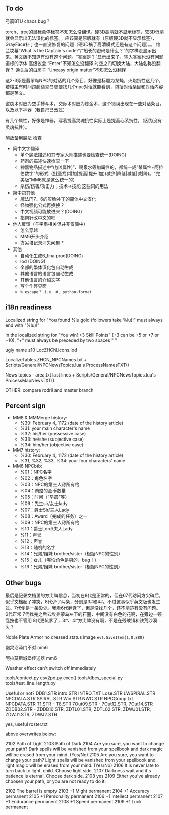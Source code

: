 ## To do

弓箭BTU
chaos bug？

torch、tree的鼠标悬停标签不知怎么没翻译。硬3D高清就不显示标签，软3D低清就会显示出无法汉化的标签。。应该算是原版就有（原版硬3D就不显示标签），GrayFace补丁也一直没修复的问题（硬3D搞了高清模式还是有这个问题）。。
维兰坟墓“What is the Captain's code?”/“船长的密码是什么？”的字样没显示出来。英文版不知道有没有这个问题。“答案是？”显示出来了，输入答案也没有问题
道标的字体
高级议会 “Enter”不知怎么没翻译
时空之门切换大陆，大陆名称没翻译？
通关后的白房子 “Uneasy origin matter”不知怎么没翻译

这2-3条是翡翠岛NPC的对话的几个条目，好像是标题为龙蝇，火焰抗性这几个，若楼主有时间跑趟翡翠岛随便找几个npc对话就能看到，包括对话条目和对话内容都是英文。

盗窃术对应为空手搏斗术，交际术对应为炼金术，这个错误出现在一些对话条目，以及以下神器（我自己已改过）

有几个属性，好像是神器，写着提高灵魂抗性实际上是提高心系抗性，（因为没有灵魂抗性）。

施放备用魔法 检查

* 简中文字翻译
  * 单个魔法描述和其专家大师描述也要检查统一(DOING)
  * 药剂的描述快速检查一下
  * 神器物品描述中“(加X属性)”、喝泉水等加属性的，都统一成“某属性+阿拉伯数字”的形式（批量找(增加|提高|提升|加)(减少|降低|减低|减|降)。“完美版”MM6就是这么统一的）
  * 杀伤/伤害/攻击力；技术->技能 这些词的用法
* 简中包其他
  * 魔法门7、6的灰脸补丁的简体中文汉化
  * 怪物强化公式再换换？
  * 中文视频可能放进来？(DOING)
  * 指南针改中文的吧
* 他人反馈（与字串相关但并非仅简中）
  * 怎么穿越
  * MM6开头介绍
  * 方尖塔记录消失问题 *
* 其他
  * 自动化生成6_finalprod(DOING)
  * lod (DOING)
  * 全部的繁体汉化包自动生成
  * 其他语言的语言包自动生成
  * 其他语言的介绍文字
  * 写个作弊界面
  * `% escape？ i.e. #, python-format`

## i18n readiness

Localized string for "You found %lu gold (followers take %lu)!" must always end with "%lu)!"

In the localized string for "You win!  +3 Skill Points" (+3 can be +5 or +7 or +10), "+" must always be preceded by two spaces "  "

ugly name z10 LocZHCN.icons.lod

LocalizeTables.ZHCN_NPCNames.txt   +   Scripts/General/NPCNewsTopics.lua's ProcessNamesTXT()

News topics - area.txt last lines   +   Scripts/General/NPCNewsTopics.lua's ProcessMapNewsTXT()

OTHER: compare rodril and master branch

## Percent sign

* MM8 & MMMerge history:
  * %30: February 4, 1172 (date of the history article)
  * %31: your main character's name
  * %32: his/her (possessive case)
  * %33: he/she (subjective case)
  * %34: him/her (objective case)
* MM7 history:
  * %30: February 4, 1172 (date of the history article)
  * %31, %32, %33, %34: your four characters' name
* MM6 NPCbtb:
  * %01：NPC名字
  * %02：角色名字
  * %03：NPC的第三人称所有格
  * %04：贿赂的金币数量
  * %05：时间（“早晨”等）
  * %06：先生sir/女士lady
  * %07：爵士Sir/夫人Lady
  * %08：Award（完成的任务）之一
  * %09：NPC的第三人称所有格
  * %10：爵士Lord/夫人Lady
  * %11：声誉
  * %12：声誉
  * %13：随机的名字
  * %14：兄弟/姐妹 brother/sister（根据NPC的性别）
  * %15：女儿（哪怕角色是男的，bug！）
  * %16：兄弟/姐妹 brother/sister（根据NPC的性别）

## Other bugs

最后是记录文档里的方尖碑信息，当初在8代是正常的，但在67代访问方尖碑后，似乎文档起了冲突，8代少了两条，分别是3#和4#。不过这事似乎英文版也发生过。7代倒是一条没少。我看6代翻译了，但是没找几个，还不清楚有没有问题。
6代正常
7代找完之后去埃弗蒙岛左下的石圈，中间没有白色的花啊，在旁边一顿乱按也不管用
8代更坑爹了，3#、4#方尖碑没有啊，不是在残破镇和铁荒沙漠么？

Noble Plate Armor no dressed status image `evt.GiveItem{1,0,880}`

幽灵沼泽门不对 mm6

阿拉莫斯城堡传送器 mm6

Weather effect can't switch off immediately

tools/context.py
csv2po.py exec()
tools/dbcs_special.py
tools/test_line_length.py

Useful or not?
DDB1.STR
intro.STR
INTRO.TXT
Lose.STR
LWSPIRAL.STR
NPCDATA.STR
SPIRAL.STR
Win.STR
NWC.STR
NPCGroup.txt
NPCDATA.STR
T1.STR - T8.STR
7Out09.STR - 7Out12.STR, 7Out14.STR
ZDDB02.STR - ZDDB10.STR, ZDTL01.STR, ZDTL02.STR, ZDWJ01.STR, ZDWJ1.STR, ZDWJ2.STR

yes, useful
roster.txt

above overwrites below:

2102	Path of Light
2103	Path of Dark
2104	Are you sure, you want to change your path? Dark spells will be vanished from your spellbook and dark magic will be erased from your mind. (Yes/No)
2105	Are you sure, you want to change your path? Light spells will be vanished from your spellbook and light magic will be erased from your mind. (Yes/No)
2106	It is never late to turn back to light, child. Choose light side.
2107	Darkness wait and it's patience is eternal. Choose dark side.
2108	yes
2109	Either you've already choosen your path, or you are not ready to do it.

2102	The barrel is empty
2103	+1 Might permanent
2104	+1 Accuracy permanent
2105	+1 Personality permanent
2106	+1 Intellect permanent
2107	+1 Endurance permanent
2108	+1 Speed permanent
2109	+1 Luck permanent